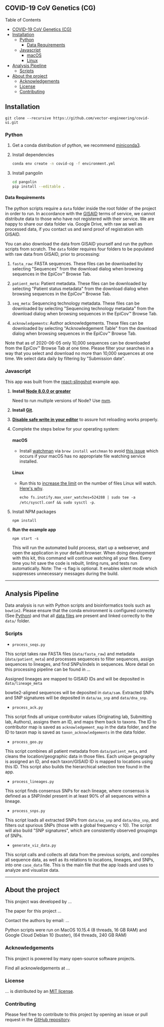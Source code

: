 ## COVID-19 CoV Genetics (CG)

Table of Contents

- [COVID-19 CoV Genetics (CG)](#covid-19-cov-genetics-cg)
- [Installation](#installation)
  - [Python](#python)
    - [Data Requirements](#data-requirements)
  - [Javascript](#javascript)
    - [macOS](#macos)
    - [Linux](#linux)
- [Analysis Pipeline](#analysis-pipeline)
  - [Scripts](#scripts)
- [About the project](#about-the-project)
  - [Acknowledgements](#acknowledgements)
  - [License](#license)
  - [Contributing](#contributing)

## Installation

`git clone --recursive https://github.com/vector-engineering/covid-ui.git`

### Python

1. Get a conda distribution of python, we recommend [miniconda3](https://docs.conda.io/en/latest/miniconda.html).

2. Install dependencies

   ```sh
   conda env create -n covid-cg -f environment.yml
   ```

3. Install pangolin
   ```sh
   cd pangolin
   pip install --editable .
   ```

#### Data Requirements

The python scripts require a `data` folder inside the root folder of the project in order to run. In accordance with the [GISAID](https://www.gisaid.org/) terms of service, we cannot distribute data to those who have not registered with their service. We are happy to share our data folder via. Google Drive, with raw as well as processed data, if you contact us and send proof of registration with GISAID.

You can also download the data from GISAID yourself and run the python scripts from scratch. The `data` folder requires four folders to be populated with raw data from GISAID, prior to processing:

1. `fasta_raw`: FASTA sequences. These files can be downloaded by selecting "Sequences" from the download dialog when browsing sequences in the EpiCov™ Browse Tab.

2. `patient_meta`: Patient metadata. These files can be downloaded by selecting "Patient status metadata" from the download dialog when browsing sequences in the EpiCov™ Browse Tab.

3. `seq_meta`: Sequencing technology metadata. These files can be downloaded by selecting "Sequencing technology metadata" from the download dialog when browsing sequences in the EpiCov™ Browse Tab.

4. `acknowledgements`: Author acknowledgements. These files can be downloaded by selecting "Acknowledgement Table" from the download dialog when browsing sequences in the EpiCov™ Browse Tab.

Note that as of 2020-06-05 only 10,000 sequences can be downloaded from the EpiCov™ Browse Tab at one time. Please filter your searches in a way that you select and download no more than 10,000 sequences at one time. We select data daily by filtering by "Submission date".

### Javascript

This app was built from the [react-slingshot](https://github.com/coryhouse/react-slingshot) example app.

1. **Install [Node 8.0.0 or greater](https://nodejs.org)**

   Need to run multiple versions of Node? Use [nvm](https://github.com/creationix/nvm).

2. **Install [Git](https://git-scm.com/downloads)**.

3. **[Disable safe write in your editor](https://webpack.js.org/guides/development/#adjusting-your-text-editor)** to assure hot reloading works properly.

4. Complete the steps below for your operating system:

   #### macOS

   - Install [watchman](https://facebook.github.io/watchman/) via `brew install watchman` to avoid [this issue](https://github.com/facebook/create-react-app/issues/871) which occurs if your macOS has no appropriate file watching service installed.

   #### Linux

   - Run this to [increase the limit](http://stackoverflow.com/questions/16748737/grunt-watch-error-waiting-fatal-error-watch-enospc) on the number of files Linux will watch. [Here's why](https://github.com/coryhouse/react-slingshot/issues/6).

     `echo fs.inotify.max_user_watches=524288 | sudo tee -a /etc/sysctl.conf && sudo sysctl -p`.

5. Install NPM packages

   `npm install`

6. **Run the example app**

   `npm start -s`

   This will run the automated build process, start up a webserver, and open the application in your default browser. When doing development with this kit, this command will continue watching all your files. Every time you hit save the code is rebuilt, linting runs, and tests run automatically. Note: The -s flag is optional. It enables silent mode which suppresses unnecessary messages during the build.

---

## Analysis Pipeline

Data analysis is run with Python scripts and bioinformatics tools such as `bowtie2`. Please ensure that the conda environment is configured correctly (See [Python](#Python)) and that all [data files](#Data-Requirements) are present and linked correctly to the `data/` folder.

### Scripts

- `process_seqs.py`

This script takes raw FASTA files (`data/fasta_raw`) and metadata (`data/patient_meta`) and processes sequences to filter sequences, assign sequences to lineages, and find SNPs/indels in sequences. More detail on this processing pipeline can be found in ...

Assigned lineages are mapped to GISAID IDs and will be deposited in `data/lineage_meta`

bowtie2-aligned sequences will be deposited in `data/sam`. Extracted SNPs and SNP signatures will be deposited in `data/aa_snp` and `data/dna_snp`.

- `process_ack.py`

This script finds all unique contributor values (Originating lab, Submitting lab, Authors), assigns them an ID, and maps them back to taxons. The ID to contributor map is saved as `acknowledgement_map` in the data folder, and the ID to taxon map is saved as `taxon_acknowledgements` in the data folder.

- `process_geo.py`

This script combines all patient metadata from `data/patient_meta`, and cleans the location/geographic data in those files. Each unique geography is assigned an ID, and each taxon/GISAID ID is mapped to locations using this ID. This script also builds the hierarchical selection tree found in the app.

- `process_lineages.py`

This script finds consensus SNPs for each lineage, where consensus is defined as a SNP/indel present in at least 90% of all sequences within a lineage.

- `process_snps.py`

This script loads all extracted SNPs from `data/aa_snp` and `data/dna_snp`, and filters out spurious SNPs (those with a global frequency < 10). The script will also build "SNP signatures", which are consistently observed groupings of SNPs.

- `generate_viz_data.py`

This script calls and collects all data from the previous scripts, and compiles all sequence data, as well as its relations to locations, lineages, and SNPs, into one `case_data` file. This is the main file that the app loads and uses to analyze and visualize data.

---

## About the project

This project was developed by ...

The paper for this project ...

Contact the authors by email: ...

Python scripts were run on MacOS 10.15.4 (8 threads, 16 GB RAM) and Google Cloud Debian 10 (buster), (64 threads, 240 GB RAM)

### Acknowledgements

This project is powered by many open-source software projects.

Find all acknowledgements at ...

### License

... is distributed by an [MIT license](https://github.com/vector-engineering/covid-ui/blob/master/LICENSE).

### Contributing

Please feel free to contribute to this project by opening an issue or pull request in the [GitHub repository](https://github.com/vector-engineering/covid-ui).
